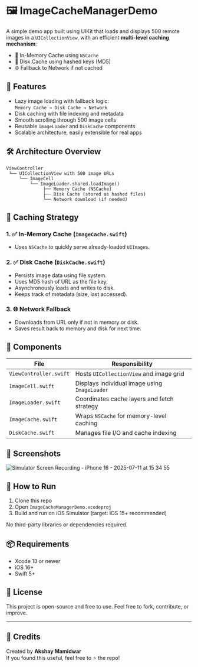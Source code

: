 
# 🖼️ ImageCacheManagerDemo

A simple demo app built using UIKit that loads and displays 500 remote images in a `UICollectionView`, with an efficient **multi-level caching mechanism**:
- 🔄 In-Memory Cache using `NSCache`
- 💾 Disk Cache using hashed keys (MD5)
- 🌐 Fallback to Network if not cached

## 🚀 Features

- Lazy image loading with fallback logic:  
  `Memory Cache → Disk Cache → Network`
- Disk caching with file indexing and metadata
- Smooth scrolling through 500 image cells
- Reusable `ImageLoader` and `DiskCache` components
- Scalable architecture, easily extensible for real apps

## 🛠️ Architecture Overview

```
ViewController
 └── UICollectionView with 500 image URLs
     └── ImageCell
         └── ImageLoader.shared.loadImage()
              ├── Memory Cache (NSCache)
              ├── Disk Cache (stored as hashed files)
              └── Network download (if needed)
```

## 📁 Caching Strategy

### 1. ✅ In-Memory Cache (`ImageCache.swift`)
- Uses `NSCache` to quickly serve already-loaded `UIImage`s.

### 2. ✅ Disk Cache (`DiskCache.swift`)
- Persists image data using file system.
- Uses MD5 hash of URL as the file key.
- Asynchronously loads and writes to disk.
- Keeps track of metadata (size, last accessed).

### 3. 🌐 Network Fallback
- Downloads from URL only if not in memory or disk.
- Saves result back to memory and disk for next time.

## 🧩 Components

| File               | Responsibility                                  |
|--------------------|--------------------------------------------------|
| `ViewController.swift` | Hosts `UICollectionView` and image grid     |
| `ImageCell.swift`      | Displays individual image using `ImageLoader` |
| `ImageLoader.swift`    | Coordinates cache layers and fetch strategy |
| `ImageCache.swift`     | Wraps `NSCache` for memory-level caching    |
| `DiskCache.swift`      | Manages file I/O and cache indexing         |

## 📸 Screenshots
![Simulator Screen Recording - iPhone 16 - 2025-07-11 at 15 34 55](https://github.com/user-attachments/assets/b022b590-9d9b-41ad-b8aa-ca471c168a6d)



## 🧪 How to Run

1. Clone this repo
2. Open `ImageCacheManagerDemo.xcodeproj`
3. Build and run on iOS Simulator (target: iOS 15+ recommended)

No third-party libraries or dependencies required.

## 📦 Requirements

- Xcode 13 or newer
- iOS 16+
- Swift 5+

## 🔐 License

This project is open-source and free to use. Feel free to fork, contribute, or improve.

---

## 🙌 Credits

Created by **Akshay Mamidwar**  
If you found this useful, feel free to ⭐️ the repo!
